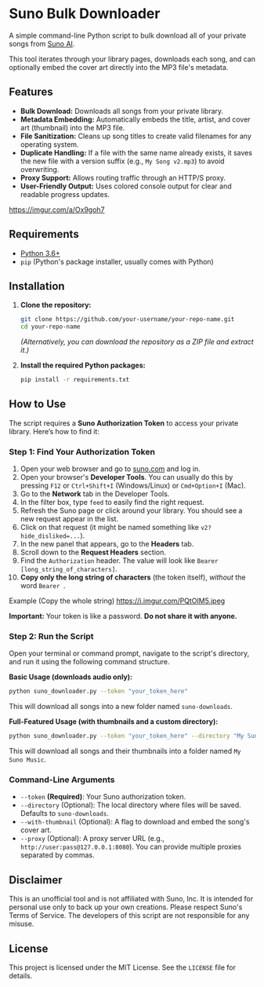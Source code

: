 # Suno Bulk Downloader

A simple command-line Python script to bulk download all of your private songs from [Suno AI](https://suno.com/).

This tool iterates through your library pages, downloads each song, and can optionally embed the cover art directly into the MP3 file's metadata.


## Features

- **Bulk Download:** Downloads all songs from your private library.
- **Metadata Embedding:** Automatically embeds the title, artist, and cover art (thumbnail) into the MP3 file.
- **File Sanitization:** Cleans up song titles to create valid filenames for any operating system.
- **Duplicate Handling:** If a file with the same name already exists, it saves the new file with a version suffix (e.g., `My Song v2.mp3`) to avoid overwriting.
- **Proxy Support:** Allows routing traffic through an HTTP/S proxy.
- **User-Friendly Output:** Uses colored console output for clear and readable progress updates.


https://imgur.com/a/Ox9goh7


## Requirements

- [Python 3.6+](https://www.python.org/downloads/)
- `pip` (Python's package installer, usually comes with Python)

## Installation

1.  **Clone the repository:**
    ```bash
    git clone https://github.com/your-username/your-repo-name.git
    cd your-repo-name
    ```
    *(Alternatively, you can download the repository as a ZIP file and extract it.)*

2.  **Install the required Python packages:**
    ```bash
    pip install -r requirements.txt
    ```

## How to Use

The script requires a **Suno Authorization Token** to access your private library. Here’s how to find it:

### Step 1: Find Your Authorization Token

1.  Open your web browser and go to [suno.com](https://suno.com/) and log in.
2.  Open your browser's **Developer Tools**. You can usually do this by pressing `F12` or `Ctrl+Shift+I` (Windows/Linux) or `Cmd+Option+I` (Mac).
3.  Go to the **Network** tab in the Developer Tools.
4.  In the filter box, type `feed` to easily find the right request.
5.  Refresh the Suno page or click around your library. You should see a new request appear in the list.
6.  Click on that request (it might be named something like `v2?hide_disliked=...`).
7.  In the new panel that appears, go to the **Headers** tab.
8.  Scroll down to the **Request Headers** section.
9.  Find the `Authorization` header. The value will look like `Bearer [long_string_of_characters]`.
10. **Copy only the long string of characters** (the token itself), *without* the word `Bearer `.

Example (Copy the whole string)
https://i.imgur.com/PQtOIM5.jpeg


**Important:** Your token is like a password. **Do not share it with anyone.**

### Step 2: Run the Script

Open your terminal or command prompt, navigate to the script's directory, and run it using the following command structure.

**Basic Usage (downloads audio only):**
```bash
python suno_downloader.py --token "your_token_here"
```
This will download all songs into a new folder named `suno-downloads`.

**Full-Featured Usage (with thumbnails and a custom directory):**
```bash
python suno_downloader.py --token "your_token_here" --directory "My Suno Music" --with-thumbnail
```
This will download all songs and their thumbnails into a folder named `My Suno Music`.

### Command-Line Arguments

- `--token` **(Required)**: Your Suno authorization token.
- `--directory` (Optional): The local directory where files will be saved. Defaults to `suno-downloads`.
- `--with-thumbnail` (Optional): A flag to download and embed the song's cover art.
- `--proxy` (Optional): A proxy server URL (e.g., `http://user:pass@127.0.0.1:8080`). You can provide multiple proxies separated by commas.

## Disclaimer

This is an unofficial tool and is not affiliated with Suno, Inc. It is intended for personal use only to back up your own creations. Please respect Suno's Terms of Service. The developers of this script are not responsible for any misuse.

## License

This project is licensed under the MIT License. See the `LICENSE` file for details.
